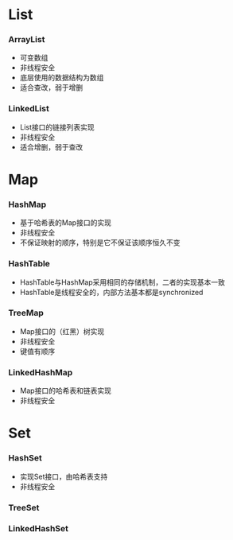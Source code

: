 # List

### ArrayList

- 可变数组
- 非线程安全
- 底层使用的数据结构为数组
- 适合查改，弱于增删



### LinkedList

- List接口的链接列表实现
- 非线程安全
- 适合增删，弱于查改

# Map

### HashMap

- 基于哈希表的Map接口的实现
- 非线程安全
- 不保证映射的顺序，特别是它不保证该顺序恒久不变

### HashTable

- HashTable与HashMap采用相同的存储机制，二者的实现基本一致
- HashTable是线程安全的，内部方法基本都是synchronized


### TreeMap

- Map接口的（红黑）树实现
- 非线程安全
- 键值有顺序

### LinkedHashMap

- Map接口的哈希表和链表实现
- 非线程安全

# Set

### HashSet

- 实现Set接口，由哈希表支持
- 非线程安全


### TreeSet

### LinkedHashSet
